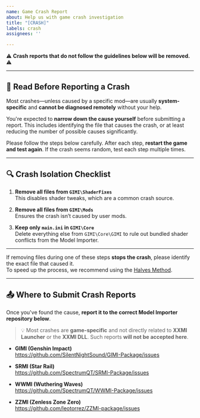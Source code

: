 ```yaml
---
name: Game Crash Report
about: Help us with game crash investigation
title: "[CRASH]"
labels: crash
assignees: ''

---
```


⚠️ **Crash reports that do not follow the guidelines below will be removed.** ⚠️

---

## 📌 Read Before Reporting a Crash

Most crashes—unless caused by a specific mod—are usually **system-specific** and **cannot be diagnosed remotely** without your help.

You're expected to **narrow down the cause yourself** before submitting a report. This includes identifying the file that causes the crash, or at least reducing the number of possible causes significantly.

Please follow the steps below carefully. After each step, **restart the game and test again**. If the crash seems random, test each step multiple times.

---

## 🔍 Crash Isolation Checklist

1. **Remove all files from `GIMI\ShaderFixes`**  
   This disables shader tweaks, which are a common crash source.

2. **Remove all files from `GIMI\Mods`**  
   Ensures the crash isn’t caused by user mods.

3. **Keep only `main.ini` in `GIMI\Core`**  
   Delete everything else from `GIMI\Core\GIMI` to rule out bundled shader conflicts from the Model Importer.

---

If removing files during one of these steps **stops the crash**, please identify the exact file that caused it.  
To speed up the process, we recommend using the [Halves Method](https://leotorrez.github.io/modding/guides/troubleshooting#the-halves-method).

---

## 📤 Where to Submit Crash Reports

Once you've found the cause, **report it to the correct Model Importer repository below**.

> 💡 Most crashes are **game-specific** and not directly related to **XXMI Launcher** or the **XXMI DLL**. Such reports **will not be accepted here**.

- **GIMI (Genshin Impact)**  
  https://github.com/SilentNightSound/GIMI-Package/issues

- **SRMI (Star Rail)**  
  https://github.com/SpectrumQT/SRMI-Package/issues

- **WWMI (Wuthering Waves)**  
  https://github.com/SpectrumQT/WWMI-Package/issues

- **ZZMI (Zenless Zone Zero)**  
  https://github.com/leotorrez/ZZMI-package/issues
